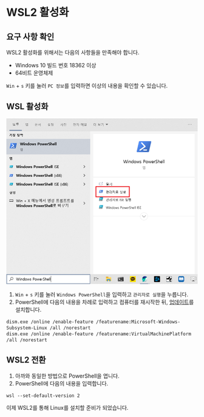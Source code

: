 # WSL2 활성화

## 요구 사항 확인

WSL2 활성화를 위해서는 다음의 사항들을 만족해야 합니다.

* Windows 10 빌드 번호 18362 이상
* 64비트 운영체제

`Win` + `s` 키를 눌러 `PC 정보`를 입력하면 이상의 내용을 확인할 수 있습니다.

## WSL 활성화

![](../.gitbook/assets/powershell1.png)

1. `Win` + `s` 키를 눌러 `Windows PowerShell`을 입력하고 `관리자로 실행`을 누릅니다.
2. PowerShell에 다음의 내용을 차례로 입력하고 컴퓨터를 재시작한 뒤, [업데이트](https://wslstorestorage.blob.core.windows.net/wslblob/wsl_update_x64.msi)를 설치합니다.

```text
dism.exe /online /enable-feature /featurename:Microsoft-Windows-Subsystem-Linux /all /norestart
dism.exe /online /enable-feature /featurename:VirtualMachinePlatform /all /norestart
```

## WSL2 전환

1. 아까와 동일한 방법으로 PowerShell을 엽니다.
2. PowerShell에 다음의 내용을 입력합니다.

```text
wsl --set-default-version 2
```

이제 WSL2를 통해 Linux를 설치할 준비가 되었습니다.

